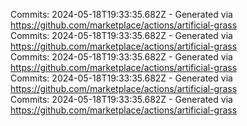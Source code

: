 Commits: 2024-05-18T19:33:35.682Z - Generated via https://github.com/marketplace/actions/artificial-grass
<br>
Commits: 2024-05-18T19:33:35.682Z - Generated via https://github.com/marketplace/actions/artificial-grass
<br>
Commits: 2024-05-18T19:33:35.682Z - Generated via https://github.com/marketplace/actions/artificial-grass
<br>
Commits: 2024-05-18T19:33:35.682Z - Generated via https://github.com/marketplace/actions/artificial-grass
<br>
Commits: 2024-05-18T19:33:35.682Z - Generated via https://github.com/marketplace/actions/artificial-grass
<br>
